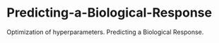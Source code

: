 # Predicting-a-Biological-Response
Optimization of hyperparameters. Predicting a Biological Response. 
